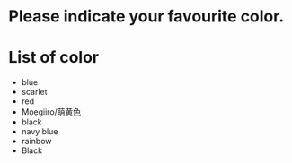 # Please indicate your favourite color.

# List of color
- blue
- scarlet
- red
- Moegiiro/萌黄色
- black
- navy blue
- rainbow
- Black

